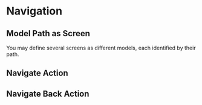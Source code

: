 # Navigation

## Model Path as Screen

You may define several screens as different models, each identified by their path.

## Navigate Action

## Navigate Back Action